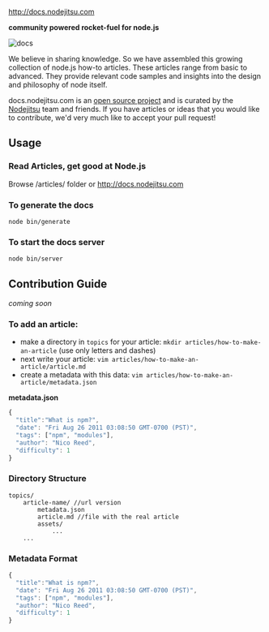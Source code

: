 http://docs.nodejitsu.com

**community powered rocket-fuel for node.js**

![docs](http://docs.nodejitsu.com/img/logo.png "docs")

We believe in sharing knowledge. So we have assembled this growing collection of node.js how-to articles. These articles range from basic to advanced. They provide relevant code samples and insights into the design and philosophy of node itself. 


docs.nodejitsu.com is an [open source project](http://github.com/nodejitsu/docs) and is curated by the [Nodejitsu](http://www.nodejitsu.com) team and friends. If you have articles or ideas that you would like to contribute, we'd very much like to accept your pull request!

## Usage

### Read Articles, get good at Node.js

Browse /articles/ folder or http://docs.nodejitsu.com

### To generate the docs

    node bin/generate
    
### To start the docs server

    node bin/server


## Contribution Guide

*coming soon*

### To add an article:

- make a directory in `topics` for your article: `mkdir articles/how-to-make-an-article` (use only letters and dashes)
- next write your article: `vim articles/how-to-make-an-article/article.md`
- create a metadata with this data: `vim articles/how-to-make-an-article/metadata.json`

**metadata.json**

```javascript
{
  "title":"What is npm?",
  "date": "Fri Aug 26 2011 03:08:50 GMT-0700 (PST)",
  "tags": ["npm", "modules"],
  "author": "Nico Reed",
  "difficulty": 1
}
```


### Directory Structure

    topics/
        article-name/ //url version
            metadata.json
            article.md //file with the real article
            assets/
                ...
        ...

### Metadata Format

```javascript
{
  "title":"What is npm?",
  "date": "Fri Aug 26 2011 03:08:50 GMT-0700 (PST)",
  "tags": ["npm", "modules"],
  "author": "Nico Reed",
  "difficulty": 1
}
```
